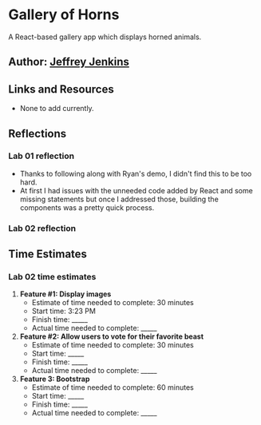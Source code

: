 # Gallery of Horns

A React-based gallery app which displays horned animals.

## Author: [Jeffrey Jenkins](https://github.com/jeffreyjtech)

## Links and Resources

- None to add currently.

## Reflections

### Lab 01 reflection

- Thanks to following along with Ryan's demo, I didn't find this to be too hard.
- At first I had issues with the unneeded code added by React and some missing statements but once I addressed those, building the components was a pretty quick process.

### Lab 02 reflection

## Time Estimates

### Lab 02 time estimates

1. **Feature #1: Display images**
    - Estimate of time needed to complete: 30 minutes
    - Start time: 3:23 PM
    - Finish time: _____
    - Actual time needed to complete: _____
2. **Feature #2: Allow users to vote for their favorite beast**
    - Estimate of time needed to complete: 30 minutes
    - Start time: _____
    - Finish time: _____
    - Actual time needed to complete: _____
3. **Feature 3: Bootstrap**
    - Estimate of time needed to complete: 60 minutes
    - Start time: _____
    - Finish time: _____
    - Actual time needed to complete: _____
